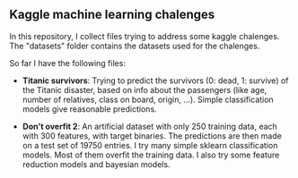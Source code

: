 ## Kaggle machine learning chalenges

In this repository, I collect files trying to address some kaggle chalenges. The "datasets" folder contains the datasets used for the chalenges.

So far I have the following files:

- **Titanic survivors**: Trying to predict the survivors (0: dead, 1: survive) of the Titanic disaster, based on info about the passengers (like age, number of relatives, class on board, origin, ...).  Simple classification models give reasonable predictions.

- **Don't overfit 2**: An artificial dataset with only 250 training data, each with 300 features, with target binaries. The predictions are then made on a test set of 19750 entries. I try many simple sklearn classification models. Most of them overfit the training data. I also try some feature reduction models and bayesian models.
